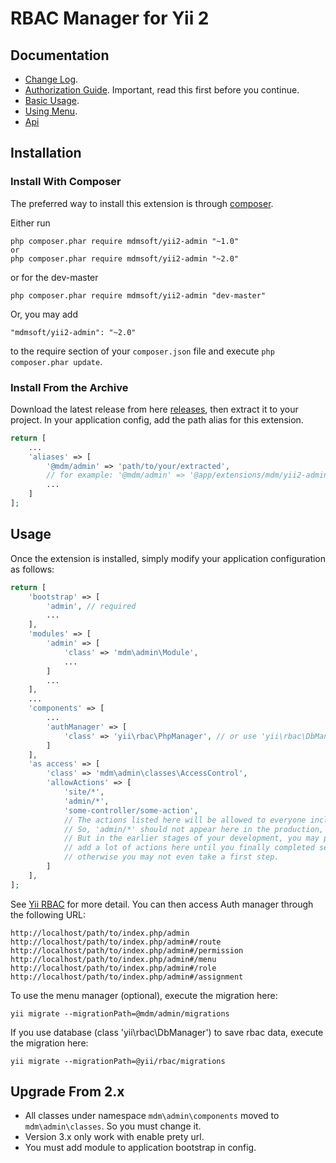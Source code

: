 RBAC Manager for Yii 2
======================

Documentation
-------------

- [Change Log](CHANGELOG.md).
- [Authorization Guide](http://www.yiiframework.com/doc-2.0/guide-security-authorization.html). Important, read this first before you continue.
- [Basic Usage](docs/guide/basic-usage.md).
- [Using Menu](docs/guide/using-menu.md).
- [Api](http://mdmsoft.github.io/yii2-admin/index.html)

Installation
------------

### Install With Composer

The preferred way to install this extension is through [composer](http://getcomposer.org/download/).

Either run

```
php composer.phar require mdmsoft/yii2-admin "~1.0"
or
php composer.phar require mdmsoft/yii2-admin "~2.0"
```

or for the dev-master

```
php composer.phar require mdmsoft/yii2-admin "dev-master"
```

Or, you may add

```
"mdmsoft/yii2-admin": "~2.0"
```

to the require section of your `composer.json` file and execute `php composer.phar update`.

### Install From the Archive

Download the latest release from here [releases](https://github.com/mdmsoft/yii2-admin/releases), then extract it to your project.
In your application config, add the path alias for this extension.

```php
return [
    ...
    'aliases' => [
        '@mdm/admin' => 'path/to/your/extracted',
        // for example: '@mdm/admin' => '@app/extensions/mdm/yii2-admin-3.0.0',
        ...
    ]
];
```

Usage
-----

Once the extension is installed, simply modify your application configuration as follows:

```php
return [
    'bootstrap' => [
        'admin', // required
        ...
    ],
    'modules' => [
        'admin' => [
            'class' => 'mdm\admin\Module',
            ...
        ]
        ...
    ],
    ...
    'components' => [
        ...
        'authManager' => [
            'class' => 'yii\rbac\PhpManager', // or use 'yii\rbac\DbManager'
        ]
    ],
    'as access' => [
        'class' => 'mdm\admin\classes\AccessControl',
        'allowActions' => [
            'site/*',
            'admin/*',
            'some-controller/some-action',
            // The actions listed here will be allowed to everyone including guests.
            // So, 'admin/*' should not appear here in the production, of course.
            // But in the earlier stages of your development, you may probably want to
            // add a lot of actions here until you finally completed setting up rbac,
            // otherwise you may not even take a first step.
        ]
    ],
];
```
See [Yii RBAC](http://www.yiiframework.com/doc-2.0/guide-security-authorization.html#role-based-access-control-rbac) for more detail.
You can then access Auth manager through the following URL:

```
http://localhost/path/to/index.php/admin
http://localhost/path/to/index.php/admin#/route
http://localhost/path/to/index.php/admin#/permission
http://localhost/path/to/index.php/admin#/menu
http://localhost/path/to/index.php/admin#/role
http://localhost/path/to/index.php/admin#/assignment
```

To use the menu manager (optional), execute the migration here:
```
yii migrate --migrationPath=@mdm/admin/migrations
```

If you use database (class 'yii\rbac\DbManager') to save rbac data, execute the migration here:
```
yii migrate --migrationPath=@yii/rbac/migrations
```

Upgrade From 2.x
----------------

- All classes under namespace `mdm\admin\components` moved to `mdm\admin\classes`.
So you must change it.
- Version 3.x only work with enable prety url.
- You must add module to application bootstrap in config.